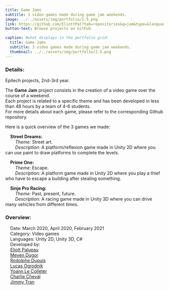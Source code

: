 ```yaml
---
title: Game Jams
subtitle: 3 video games made during game jam weekends.
image: ../../assets/img/portfolio/2.5.png
link: https://github.com/EliottPal?tab=repositories&q=jam&type=&language=&sort=
button-text: Browse projects on Github

caption: #what displays in the portfolio grid:
  title: Game Jams
  subtitle: 3 video games made during game jam weekends.
  thumbnail: ../../assets/img/portfolio/2.5.png
---
```

### Details:  
Epitech projects, 2nd-3rd year.  

The **Game Jam** project consists in the creation of a video game over the course of a weekend.   
Each project is related to a specific theme and has been developed in less than 48 hours by a team of 4-6 students.   
For more details about each game, please refer to the corresponding Github repository.  

Here is a quick overview of the 3 games we made:  

&nbsp;&nbsp;&nbsp;&nbsp;**Street Dreams:**  
&nbsp;&nbsp;&nbsp;&nbsp;&nbsp;&nbsp;&nbsp;&nbsp;*Theme:* Street art.  
&nbsp;&nbsp;&nbsp;&nbsp;&nbsp;&nbsp;&nbsp;&nbsp;*Description:* A platform/reflexion game made in Unity 2D where you can use paint to draw platforms to complete the levels.  

&nbsp;&nbsp;&nbsp;&nbsp;**Prime One:**  
&nbsp;&nbsp;&nbsp;&nbsp;&nbsp;&nbsp;&nbsp;&nbsp;*Theme:* Escape.  
&nbsp;&nbsp;&nbsp;&nbsp;&nbsp;&nbsp;&nbsp;&nbsp;*Description:* A platform game made in Unity 2D where you play a thief who have to escape a building after stealing something.  

&nbsp;&nbsp;&nbsp;&nbsp;**Sinje Pro Racing:**  
&nbsp;&nbsp;&nbsp;&nbsp;&nbsp;&nbsp;&nbsp;&nbsp;*Theme:* Past, present, future.  
&nbsp;&nbsp;&nbsp;&nbsp;&nbsp;&nbsp;&nbsp;&nbsp;*Description:* A racing game made in Unity 3D where you can drive many vehicles from different times.  

### Overview:  
&nbsp;&nbsp;&nbsp;&nbsp;Date: March 2020, April 2020, February 2021  
&nbsp;&nbsp;&nbsp;&nbsp;Category: Video games  
&nbsp;&nbsp;&nbsp;&nbsp;Languages: Unity 2D, Unity 3D, C#  
&nbsp;&nbsp;&nbsp;&nbsp;Developed by:  
&nbsp;&nbsp;&nbsp;&nbsp;[Eliott Palueau](https://github.com/EliottPal)   
&nbsp;&nbsp;&nbsp;&nbsp;[Meven Dugor](https://github.com/Assurio)  
&nbsp;&nbsp;&nbsp;&nbsp;[Rodolphe Dupuis](https://github.com/RodolpheDupuis)  
&nbsp;&nbsp;&nbsp;&nbsp;[Lucas Ogrodnik](https://github.com/Neohzu)  
&nbsp;&nbsp;&nbsp;&nbsp;[Yoann Le Colleter](https://github.com/Zoujoko)  
&nbsp;&nbsp;&nbsp;&nbsp;[Charlie Cheval](https://github.com/Charlie50)  
&nbsp;&nbsp;&nbsp;&nbsp;[Jimmy Tran](https://github.com/shynriu)  
  
